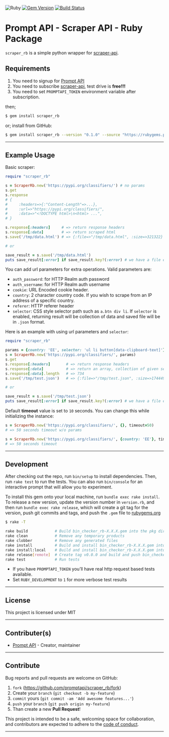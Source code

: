 ![Ruby](https://img.shields.io/badge/ruby-2.7.0-green.svg)
[![Gem Version](https://badge.fury.io/rb/scraper_rb.svg)](https://badge.fury.io/rb/scraper_rb)
[![Build Status](https://travis-ci.org/promptapi/scraper_rb.svg?branch=main)](https://travis-ci.org/promptapi/scraper_rb)

# Prompt API - Scraper API - Ruby Package

`scraper_rb` is a simple python wrapper for [scraper-api][scraper-api].

## Requirements

1. You need to signup for [Prompt API][promptapi-signup]
1. You need to subscribe [scraper-api][scraper-api], test drive is **free!!!**
1. You need to set `PROMPTAPI_TOKEN` environment variable after subscription.

then;

```bash
$ gem install scraper_rb
```

or; install from GitHub:

```bash
$ gem install scraper_rb --version "0.1.0" --source "https://rubygems.pkg.github.com/promptapi"
```

---

## Example Usage

Basic scraper:

```ruby
require "scraper_rb"

s = ScraperRb.new('https://pypi.org/classifiers/') # no params
s.get
s.response
# {
#     :headers=>{:"Content-Length"=>...}, 
#     :url=>"https://pypi.org/classifiers/",
#     :data=>"<!DOCTYPE html>\n<html> ...",
# }

s.response[:headers]     # => return response headers
s.response[:data]        # => return scraped html
s.save('/tmp/data.html') # => {:file=>"/tmp/data.html", :size=>321322}

# or

save_result = s.save('/tmp/data.html')
puts save_result[:error] if save_result.key?(:error) # we have a file error
```

You can add url parameters for extra operations. Valid parameters are:

- `auth_password`: for HTTP Realm auth password
- `auth_username`: for HTTP Realm auth username
- `cookie`: URL Encoded cookie header.
- `country`: 2 character country code. If you wish to scrape from an IP address of a specific country.
- `referer`: HTTP referer header
- `selector`: CSS style selector path such as `a.btn div li`. If `selector`
  is enabled, returning result will be collection of data and saved file
  will be in `.json` format.

Here is an example with using url parameters and `selector`:

```ruby
require "scraper_rb"

params = {country: 'EE', selector: 'ul li button[data-clipboard-text]'}
s = ScraperRb.new('https://pypi.org/classifiers/', params)
s.get
s.response[:headers]       # => return response headers
s.response[:data]          # => return an array, collection of given selector
s.response[:data].length   # => 734 
s.save('/tmp/test.json')   # => {:file=>"/tmp/test.json", :size=>174449}

# or

save_result = s.save('/tmp/test.json')
puts save_result[:error] if save_result.key?(:error) # we have a file error
```

Default **timeout** value is set to `10` seconds. You can change this while
initializing the instance:

```ruby
s = ScraperRb.new('https://pypi.org/classifiers/', {}, timeout=50) 
# => 50 seconds timeout w/o params

s = ScraperRb.new('https://pypi.org/classifiers/', {country: 'EE'}, timeout=50) 
# => 50 seconds timeout
```

---

## Development

After checking out the repo, run `bin/setup` to install dependencies. Then,
run `rake test` to run the tests. You can also run `bin/console` for an
interactive prompt that will allow you to experiment.

To install this gem onto your local machine, run `bundle exec rake install`.
To release a new version, update the version number in `version.rb`, and then
run `bundle exec rake release`, which will create a git tag for the version,
push git commits and tags, and push the `.gem` file to
[rubygems.org][rubygems]

```bash
$ rake -T

rake build            # Build bin_checker_rb-X.X.X.gem into the pkg directory
rake clean            # Remove any temporary products
rake clobber          # Remove any generated files
rake install          # Build and install bin_checker_rb-X.X.X.gem into system gems
rake install:local    # Build and install bin_checker_rb-X.X.X.gem into system gems without network access
rake release[remote]  # Create tag v0.0.0 and build and push bin_checker_rb-X.X.X.gem to rubygems.org
rake test             # Run tests
```

- If you have `PROMPTAPI_TOKEN` you’ll have real http request based tests available.
- Set `RUBY_DEVELOPMENT` to `1` for more verbose test results

---

## License

This project is licensed under MIT

---

## Contributer(s)

* [Prompt API](https://github.com/promptapi) - Creator, maintainer

---

## Contribute

Bug reports and pull requests are welcome on GitHub:

1. `fork` (https://github.com/promptapi/scraper_rb/fork)
1. Create your `branch` (`git checkout -b my-feature`)
1. `commit` yours (`git commit -am 'Add awesome features...'`)
1. `push` your `branch` (`git push origin my-feature`)
1. Than create a new **Pull Request**!

This project is intended to be a safe,
welcoming space for collaboration, and contributors are expected to adhere to
the [code of conduct][coc].

---

[promptapi-signup]: https://promptapi.com/#signup-form
[scraper-api]:      https://promptapi.com/marketplace/description/scraper-api
[rubygems]:         https://rubygems.org
[coc]:              https://github.com/promptapi/scraper_rb/blob/main/CODE_OF_CONDUCT.md
